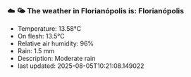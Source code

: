### ☁️ 🌤️  The weather in Florianópolis is: Florianópolis

- Temperature: 13.58°C
- On flesh: 13.5°C
- Relative air humidity: 96%
- Rain: 1.5 mm
- Description: Moderate rain
- last updated: 2025-08-05T10:21:08.149022
